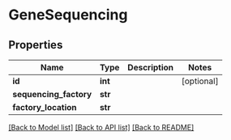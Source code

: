 # GeneSequencing

## Properties
Name | Type | Description | Notes
------------ | ------------- | ------------- | -------------
**id** | **int** |  | [optional] 
**sequencing_factory** | **str** |  | 
**factory_location** | **str** |  | 

[[Back to Model list]](../README.md#documentation-for-models) [[Back to API list]](../README.md#documentation-for-api-endpoints) [[Back to README]](../README.md)

